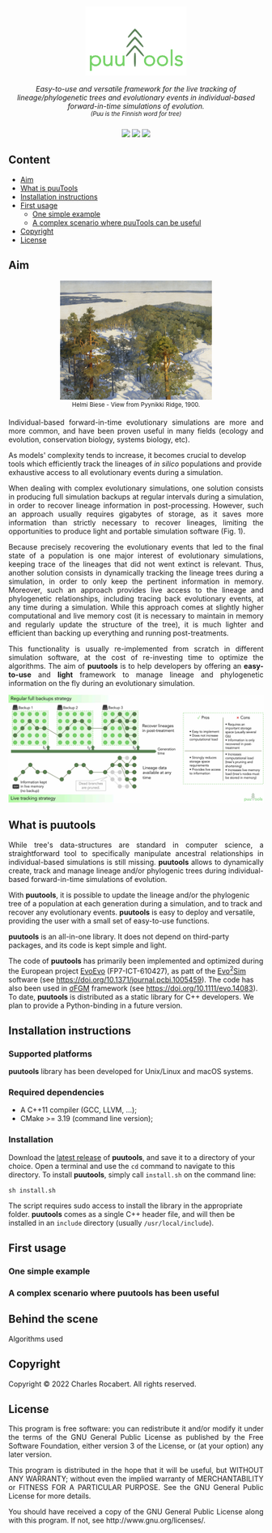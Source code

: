 <!--<h1 align="center">puuTools</h1>-->

<p align="center">
<img src="./logo/puuTools_logo.png" width=200>
</p>

<p align="center">
<em>Easy-to-use and versatile framework for the live tracking of lineage/phylogenetic trees and evolutionary events in individual-based forward-in-time simulations of evolution.</em>
<br/>
<em><sup>(Puu is the Finnish word for tree)</sup></em>
<br/><br/>
<a href="https://github.com/charlesrocabert/Evo2Sim/releases/latest"><img src="https://img.shields.io/badge/version- 1.1.0-green.svg" /></a>&nbsp;<a href="https://github.com/charlesrocabert/Evo2Sim/releases/latest"><img src="https://img.shields.io/badge/build-passing-green.svg" /></a>&nbsp;<a href="https://www.gnu.org/licenses/gpl-3.0"><img src="https://img.shields.io/badge/license-GPL v3-blue.svg" /></a>
</p>

## Content

- [Aim](#aim)
- [What is puuTools](#puutools)
- [Installation instructions](#installation)
- [First usage](#first_usage)
  - [One simple example](#example)
  - [A complex scenario where puuTools can be useful](#complex_scenario)
- [Copyright](#copyright)
- [License](#license)

## Aim

<p align="center">
<kbd>
<img src="./pic/finnish_landscape.jpg" width=300>
</kbd>
<br/>
<sup>Helmi Biese - View from Pyynikki Ridge, 1900.</sup>
</p>

<p align="justify">
Individual-based forward-in-time evolutionary simulations are more and more common, and have been proven useful in many fields (ecology and evolution, conservation biology, systems biology, etc).

As models' complexity tends to increase, it becomes crucial to develop tools which efficiently track the lineages of <em>in silico</em> populations and provide exhaustive access to all evolutionary events during a simulation.
</p>

<p align="justify">
When dealing with complex evolutionary simulations, one solution consists in producing full simulation backups at regular intervals during a simulation, in order to recover lineage information in post-processing. However, such an approach usually requires gigabytes of storage, as it saves more information than strictly necessary to recover lineages, limiting the opportunities to produce light and portable simulation software (Fig. 1).
</p>

<p align="justify">
Because precisely recovering the evolutionary events that led to the final state of a population is one major interest of evolutionary simulations, keeping trace of the lineages that did not went extinct is relevant. Thus, another solution consists in dynamically tracking the lineage trees during a simulation, in order to only keep the pertinent information in memory. Moreover, such an approach provides live access to the lineage and phylogenetic relationships, including tracing back evolutionary events, at any time during a simulation.
While this approach comes at slightly higher computational and live memory cost (it is necessary to maintain in memory and regularly update the structure of the tree), it is much lighter and efficient than backing up everything and running post-treatments.
</p>

<p align="justify">
This functionality is usually re-implemented from scratch in different simulation software, at the cost of re-investing time to optimize the algorithms. The aim of <strong>puutools</strong> is to help developers by offering an <strong>easy-to-use</strong> and <strong>light</strong> framework to manage lineage and phylogenetic information on the fly during an evolutionary simulation.
</p>

<p align="center">
<img src="./doc/backup_vs_live_tracking-crop.jpg">
</p>

## What is puutools <a name="puutools"></a>

<p align="justify">
While tree's data-structures are standard in computer science, a straightforward tool to specifically manipulate ancestral relationships in individual-based simulations is still missing.
<strong>puutools</strong> allows to dynamically create, track and manage lineage and/or phylogenic trees during individual-based forward-in-time simulations of evolution.

With <strong>puutools</strong>, it is possible to update the lineage and/or the phylogenic tree of a population at each generation during a simulation, and to track and recover any evolutionary events. <strong>puutools</strong> is easy to deploy and versatile, providing the user with a small set of easy-to-use functions.

<strong>puutools</strong> is an all-in-one library. It does not depend on third-party packages, and its code is kept simple and light. <!--Learn more about what is under the hood [here](#behind_the_scene).-->

The code of <strong>puutools</strong> has primarily been implemented and optimized during the European project <a href="http://www.evoevo.eu/">EvoEvo</a> (FP7-ICT-610427), as patt of the <a href="https://github.com/charlesrocabert/Evo2Sim">Evo<sup>2</sup>Sim</a> software (see https://doi.org/10.1371/journal.pcbi.1005459). The code has also been used in <a href="https://github.com/charlesrocabert/SigmaFGM">&sigma;FGM</a> framework (see https://doi.org/10.1111/evo.14083).
To date, <strong>puutools</strong> is distributed as a static library for C++ developers. We plan to provide a Python-binding in a future version.
</p>

## Installation instructions <a name="installation"></a>

### Supported platforms

<strong>puutools</strong> library has been developed for Unix/Linux and macOS systems.

### Required dependencies

- A C++11 compiler (GCC, LLVM, ...);
- CMake >= 3.19 (command line version);

### Installation

Download the <a href="https://github.com/charlesrocabert/Evo2Sim/releases/latest">latest release</a> of <strong>puutools</strong>, and save it to a directory of your choice. Open a terminal and use the <code>cd</code> command to navigate to this directory. To install <strong>puutools</strong>, simply call <code>install.sh</code> on the command line:

    sh install.sh

The script requires sudo access to install the library in the appropriate folder. <strong>puutools</strong> comes as a single C++ header file, and will then be installed in an <code>include</code> directory (usually <code>/usr/local/include</code>).

## First usage <a name="first_usage"></a>

### One simple example <a name="example"></a>

<p align="justify">

</p>


### A complex scenario where puutools has been useful <a name="complex_scenario"></a>

## Behind the scene

Algorithms used

## Copyright <a name="copyright"></a>
Copyright &copy; 2022 Charles Rocabert.
All rights reserved.

## License <a name="license"></a>
<p align="justify">
This program is free software: you can redistribute it and/or modify it under the terms of the GNU General Public License as published by the Free Software Foundation, either version 3 of the License, or (at your option) any later version.
</p>

<p align="justify">
This program is distributed in the hope that it will be useful, but WITHOUT ANY WARRANTY; without even the implied warranty of MERCHANTABILITY or FITNESS FOR A PARTICULAR PURPOSE. See the GNU General Public License for more details.
</p>

<p align="justify">
You should have received a copy of the GNU General Public License along with this program. If not, see http://www.gnu.org/licenses/.
</p>


